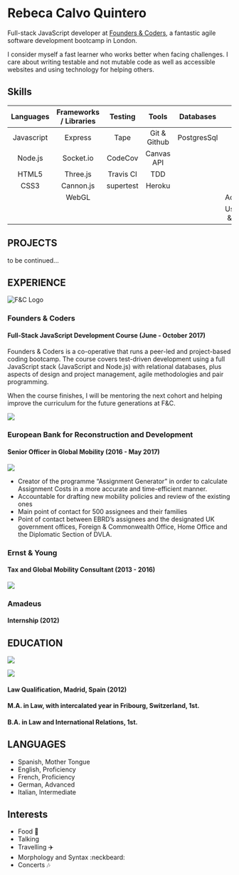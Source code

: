 # Rebeca Calvo Quintero

Full-stack JavaScript developer at [Founders & Coders](https://foundersandcoders.com/), a fantastic agile software development bootcamp in London.

I consider myself a fast learner who works better when facing challenges. I care about writing testable and not mutable code as well as accessible websites and using technology for helping others.

## Skills


|Languages   |Frameworks / Libraries  |Testing | Tools  | Databases      | Others
|:---------:|:---------:|:----------------------:|:---------:|:-------------:|:----------:|
|Javascript |Express  | Tape      | Git & Github            | PostgresSql | Unity
Node.js   | Socket.io                 | CodeCov      | Canvas API           |       |Figma |
|HTML5      | Three.js                 | Travis CI  | TDD       |                | Invision
|CSS3       |  Cannon.js       |  supertest           |  Heroku            |         | AGS               |
|     | WebGL    |         |            |          | Accessibility 
|     |     |          |                    |    | User Testing & Research 

## PROJECTS

to be continued...

## EXPERIENCE

![](/images/fac-logo.png?raw=true "F&C Logo")

### Founders & Coders

#### Full-Stack JavaScript Development Course (June - October 2017)

Founders & Coders is a co-operative that runs a peer-led and project-based coding bootcamp. The course covers test-driven development using a full JavaScript stack (JavaScript and Node.js) with relational databases, plus aspects of design and project management, agile methodologies and pair programming.

When the course finishes,  I will be mentoring the next cohort and helping improve the curriculum for the future generations at F&C. 

![](https://i.imgur.com/JwBRDSv.jpg)

### European Bank for Reconstruction and Development 

#### Senior Officer in Global Mobility (2016 - May 2017)

![](https://i.imgur.com/zNBg3rl.png)

* Creator of the programme “Assignment Generator” in order to calculate Assignment Costs in a more accurate and time-efficient manner.
* Accountable for drafting new mobility policies and review of the existing ones
* Main point of contact for 500 assignees and their families 
* Point of contact between EBRD’s assignees and the designated UK government offices, Foreign & Commonwealth Office, Home Office and the Diplomatic Section of DVLA.

### Ernst & Young

#### Tax and Global Mobility Consultant (2013 - 2016)

![](https://i.imgur.com/mzevi6f.png)

### Amadeus 

#### Internship (2012)

## EDUCATION

![](https://i.imgur.com/qEZl0tr.png)

![](https://i.imgur.com/oRu9fZI.png)

#### Law Qualification, Madrid, Spain (2012)

#### M.A. in Law, with intercalated year in Fribourg, Switzerland, 1st.
#### B.A. in Law and International Relations, 1st.

## LANGUAGES

* Spanish, Mother Tongue
* English, Proficiency
* French, Proficiency
* German, Advanced
* Italian, Intermediate

## Interests

* Food :pizza:
* Talking
* Travelling :airplane:
* Morphology and Syntax :neckbeard:
* Concerts :notes:
